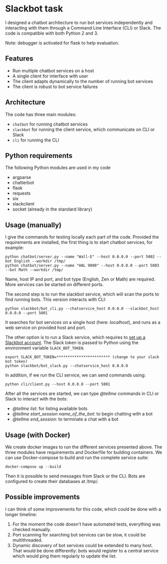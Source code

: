 Slackbot task
==============

I designed a chatbot architecture to run bot services independently and interacting with them through a Command Line Interface (CLI) or Slack. The code is compatible with both Python 2 and 3.

Note: debugger is activated for flask to help evaluation.

Features
--------------

* Run multiple chatbot services on a host
* A single client for interface with user
* The client adapts dynamically to the number of running bot services
* The client is robust to bot service failures

Architecture
--------------

The code has three main modules:
* `chatbot` for running chatbot services
* `slackbot` for running the client service, which communicate on CLI or Slack
* `cli` for running the CLI

Python requirements
--------------

The following Python modules are used in my code

* argparse
* chatterbot
* flask
* requests
* six
* slackclient
* socket (already in the standard library)


Usage (manually)
--------------

I give the commands for testing locally each part of the code. Provided the requirements are installed, the first thing is to start chatbot services, for example:

```
python chatbot/server.py --name "Wall-E" --host 0.0.0.0 --port 5002 --bot English --workdir /tmp/
python chatbot/server.py --name "HAL 9000" --host 0.0.0.0 --port 5003 --bot Math --workdir /tmp/
```
Name, host IP and port, and bot type (English, Zen or Math) are required. More services can be started on different ports.

The second step is to run the slackbot service, which will scan the ports to find running bots. This version interacts with CLI:

```
python slackbot/bot_cli.py --chatservice_host 0.0.0.0 --slackbot_host 0.0.0.0 --port 5001
```

It searches for bot services on a single host (here: *localhost*), and runs as a web service on provided host and port.

The other option is to run a Slack service, which requires to [set up a Slackbot account](https://www.fullstackpython.com/blog/build-first-slack-bot-python.html). The Slack token is passed to Python using the environment variable `SLACK_BOT_TOKEN`. 
```
export SLACK_BOT_TOKEN=************************ (change to your slack bot token)
python slackbot/bot_slack.py --chatservice_host 0.0.0.0
```

In addition, if we run the CLI service, we can send commands using:

```
python cli/client.py --host 0.0.0.0 --port 5001
```

After all the services are started, we can type *@tellme* commands in CLI or Slack to interact with the bots:

* *@tellme list*: for listing available bots
* *@tellme start_session name_of_the_bot*: to begin chatting with a bot 
* *@tellme end_session*: to terminate a chat with a bot

Usage (with Docker)
--------------

We create docker images to run the different services presented above. The three modules have requirements and Dockerfile for building containers. We can use Docker-compose to build and run the complete service suite:

```
docker-compose up --build
```

Then it is possible to send messages from Slack or the CLI. Bots are configured to create their databases at /tmp/.

Possible improvements
--------------

I can think of some improvements for this code, which could be done with a longer timeline:

1. For the moment the code doesn't have automated tests, everything was checked manually.
2. Port scanning for searching bot services can be slow, it could be multithreaded.
3. Dynamic discovery of bot services could be extended to many host. That would be done differently: bots would register to a central service which would ping them regularly to update the list.

